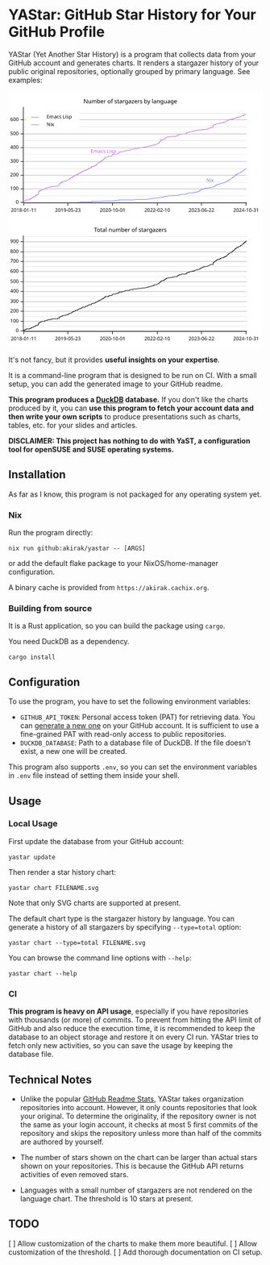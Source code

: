 # YAStar: GitHub Star History for Your GitHub Profile

YAStar (Yet Another Star History) is a program that collects data from your
GitHub account and generates charts. It renders a stargazer history of your
public original repositories, optionally grouped by primary language. See
examples:

![Number of stargazers by language](./docs/images/language.svg)
![Total number of stargazers](./docs/images/total.svg)

It's not fancy, but it provides **useful insights on your expertise**.

It is a command-line program that is designed to be run on CI. With a small
setup, you can add the generated image to your GitHub readme.

**This program produces a [DuckDB](https://duckdb.org/) database.** If you don't
like the charts produced by it, you can **use this program to fetch your account
data and then write your own scripts** to produce presentations such as charts,
tables, etc. for your slides and articles.

**DISCLAIMER: This project has nothing to do with YaST, a configuration tool for
openSUSE and SUSE operating systems.**

## Installation

As far as I know, this program is not packaged for any operating system yet.

### Nix

Run the program directly:

``` shell
nix run github:akirak/yastar -- [ARGS]
```

or add the default flake package to your NixOS/home-manager configuration.

A binary cache is provided from `https://akirak.cachix.org`.

### Building from source

It is a Rust application, so you can build the package using `cargo`.

You need DuckDB as a dependency.

``` shell
cargo install
```
## Configuration
To use the program, you have to set the following environment variables:

- `GITHUB_API_TOKEN`: Personal access token (PAT) for retrieving data. You can
  [generate a new one](https://github.com/settings/tokens?type=beta) on your
  GitHub account. It is sufficient to use a fine-grained PAT with read-only
  access to public repositories.
- `DUCKDB_DATABASE`: Path to a database file of DuckDB. If the file doesn't
  exist, a new one will be created.

This program also supports `.env`, so you can set the environment variables in
`.env` file instead of setting them inside your shell.

## Usage

### Local Usage

First update the database from your GitHub account:

``` shell
yastar update
```

Then render a star history chart:

``` shell
yastar chart FILENAME.svg
```

Note that only SVG charts are supported at present.

The default chart type is the stargazer history by language. You can generate
a history of all stargazers by specifying `--type=total` option:

``` shell
yastar chart --type=total FILENAME.svg
```

You can browse the command line options with `--help`:

``` shell
yastar chart --help
```

### CI

**This program is heavy on API usage**, especially if you have repositories with
thousands (or more) of commits. To prevent from hitting the API limit of GitHub
and also reduce the execution time, it is recommended to keep the database to an
object storage and restore it on every CI run. YAStar tries to fetch only new
activities, so you can save the usage by keeping the database file.

## Technical Notes

- Unlike the popular [GitHub Readme
Stats](https://github.com/anuraghazra/github-readme-stats), YAStar takes
organization repositories into account. However, it only counts repositories
that look your original. To determine the originality, if the repository owner
is not the same as your login account, it checks at most 5 first commits of the
repository and skips the repository unless more than half of the commits are
authored by yourself.

- The number of stars shown on the chart can be larger than actual stars shown
  on your repositories. This is because the GitHub API returns activities of
  even removed stars.

- Languages with a small number of stargazers are not rendered on the language
  chart. The threshold is 10 stars at present.

## TODO

[ ] Allow customization of the charts to make them more beautiful.
[ ] Allow customization of the threshold.
[ ] Add thorough documentation on CI setup.
